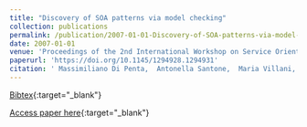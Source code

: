 ```yaml
---
title: "Discovery of SOA patterns via model checking"
collection: publications
permalink: /publication/2007-01-01-Discovery-of-SOA-patterns-via-model-checking
date: 2007-01-01
venue: 'Proceedings of the 2nd International Workshop on Service Oriented Software Engineering: in conjunction with the 6th ESEC/FSE joint meeting, IW-SOSWE 2007, Dubrovnik, Croatia, September 3, 2007'
paperurl: 'https://doi.org/10.1145/1294928.1294931'
citation: ' Massimiliano Di Penta,  Antonella Santone,  Maria Villani, &quot;Discovery of SOA patterns via model checking.&quot; Proceedings of the 2nd International Workshop on Service Oriented Software Engineering: in conjunction with the 6th ESEC/FSE joint meeting, IW-SOSWE 2007, Dubrovnik, Croatia, September 3, 2007, 2007.'
---
```

[Bibtex](https://dblp.org/rec/bib/conf/sigsoft/PentaSV07){:target="_blank"}

[Access paper here](https://doi.org/10.1145/1294928.1294931){:target="_blank"}

